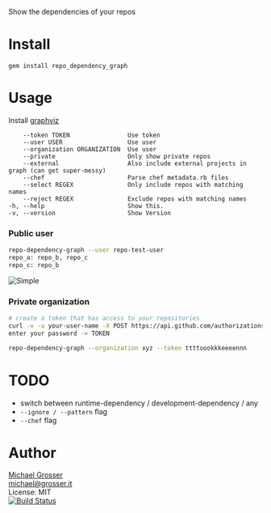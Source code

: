 Show the dependencies of your repos

Install
=======

    gem install repo_dependency_graph

Usage
=====
Install [graphviz](http://www.graphviz.org/Download_macos.php)

<!-- update from ./bin/repo-dependency-graph -h -->
        --token TOKEN                Use token
        --user USER                  Use user
        --organization ORGANIZATION  Use user
        --private                    Only show private repos
        --external                   Also include external projects in graph (can get super-messy)
        --chef                       Parse chef metadata.rb files
        --select REGEX               Only include repos with matching names
        --reject REGEX               Exclude repos with matching names
    -h, --help                       Show this.
    -v, --version                    Show Version

### Public user

```Bash
repo-dependency-graph --user repo-test-user
repo_a: repo_b, repo_c
repo_c: repo_b
```
![Simple](http://dl.dropbox.com/u/2670385/Web/repo_dependency_graph_simple.png)

### Private organization

```Bash
# create a token that has access to your repositories
curl -v -u your-user-name -X POST https://api.github.com/authorizations --data '{"scopes":["repo"]}'
enter your password -> TOKEN

repo-dependency-graph --organization xyz --token ttttoookkkeeeennn
```

TODO
====
 - switch between runtime-dependency / development-dependency / any
 - `--ignore / --pattern` flag
 - `--chef` flag

Author
======
[Michael Grosser](http://grosser.it)<br/>
michael@grosser.it<br/>
License: MIT<br/>
[![Build Status](https://travis-ci.org/grosser/repo_dependency_graph.png)](https://travis-ci.org/grosser/repo_dependency_graph)
